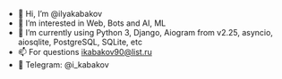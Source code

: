 - 👋 Hi, I’m @ilyakabakov
- 👀 I’m interested in Web, Bots and AI, ML
- 🌱 I’m currently using Python 3, Django, Aiogram from v2.25, asyncio, aiosqlite, PostgreSQL, SQLite, etc
- 📫 For questions ikabakov90@list.ru
- 📨 Telegram: @i_kabakov
